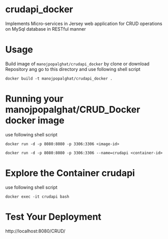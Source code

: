 # crudapi_docker
Implements Micro-services in Jersey web application for CRUD operations on MySql database in RESTful  manner

# Usage
Build image of `manojpopalghat/crudapi_docker` by clone or download Repository ang go to this directory
and use following shell script
```shell
docker build -t manojpopalghat/crudapi_docker .
```

# Running your manojpopalghat/CRUD_Docker docker image
use following shell script
```shell
docker run -d -p 8080:8080 -p 3306:3306 <image-id>
```
```shell
docker run -d -p 8080:8080 -p 3306:3306 --name=crudapi <container-id>
```
# Explore the Container crudapi
use following shell script
```shell
docker exec -it crudapi bash
```
# Test Your Deployment
http://localhost:8080/CRUD/
